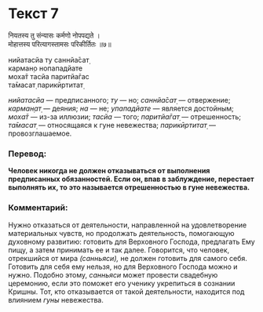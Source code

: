 # Текст 7

नियतस्य तु संन्यासः कर्मणो नोपपद्यते ।  
मोहात्तस्य परित्यागस्तामसः परिकीर्तितः ॥७॥

нийатасйа ту саннйа̄сат̣  
карман̣о нопападйате  
моха̄т тасйа паритйа̄гас  
та̄масат̣ парикӣртитат̣

_нийатасйа_ — предписанного; _ту_ — но; _саннйа̄сат̣_ — отвержение; _карман̣ат̣_ — деяния; _на_ — не; _упападйате_ — является достойным; _моха̄т_ — из-за иллюзии; _тасйа_ — того; _паритйа̄гат̣_ — отрешенность; _та̄масат̣_ — относящаяся к гуне невежества; _парикӣртитат̣_ — провозглашаемое.

### Перевод:

**Человек никогда не должен отказываться от выполнения предписанных обязанностей. Если он, впав в заблуждение, перестает выполнять их, то это называется отрешенностью в гуне невежества.**

### Комментарий:

Нужно отказаться от деятельности, направленной на удовлетворение материальных чувств, но продолжать деятельность, помогающую духовному развитию: готовить для Верховного Господа, предлагать Ему пищу, а затем принимать ее и так далее. Говорится, что человек, отрекшийся от мира _(санньяси),_ не должен готовить для самого себя. Готовить для себя ему нельзя, но для Верховного Господа можно и нужно. Подобно этому, _санньяси_ может провести свадебную церемонию, если это поможет его ученику укрепиться в сознании Кришны. Тот, кто отказывается от такой деятельности, находится под влиянием _гуны_ невежества.